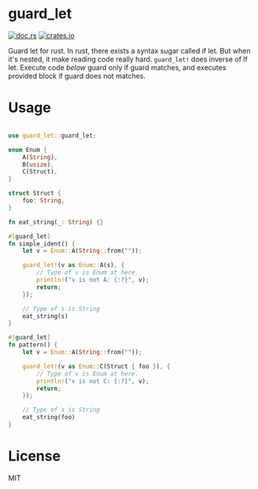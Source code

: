 # guard_let

[![doc.rs](https://docs.rs/guard_let/badge.svg)](https://docs.rs/guard_let)
[![crates.io](https://img.shields.io/crates/v/guard_let.svg)](https://crates.io/crates/guard_let)

Guard let for rust. In rust, there exists a syntax sugar called if let.
But when it's nested, it make reading code really hard. `guard_let!` does inverse of lf let.
Execute code *below* guard only if guard matches,
and executes provided block if guard does not matches.


# Usage

```rust

use guard_let::guard_let;

enum Enum {
    A(String),
    B(usize),
    C(Struct),
}

struct Struct {
    foo: String,
}

fn eat_string(_: String) {}

#[guard_let]
fn simple_ident() {
    let v = Enum::A(String::from(""));

    guard_let!(v as Enum::A(s), {
        // Type of v is Enum at here.
        println!("v is not A: {:?}", v);
        return;
    });

    // Type of s is String
    eat_string(s)
}

#[guard_let]
fn pattern() {
    let v = Enum::A(String::from(""));

    guard_let!(v as Enum::C(Struct { foo }), {
        // Type of v is Enum at here.
        println!("v is not C: {:?}", v);
        return;
    });

    // Type of s is String
    eat_string(foo)
}


```


# License
MIT